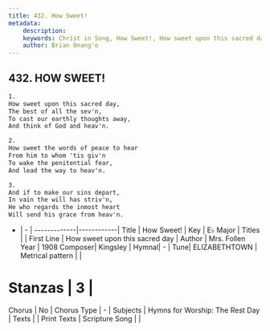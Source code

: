 ```yaml
---
title: 432. How Sweet!
metadata:
    description: 
    keywords: Christ in Song, How Sweet!, How sweet upon this sacred day, 
    author: Brian Onang'o
---
```



## 432. HOW SWEET!

```txt
1.
How sweet upon this sacred day,
The best of all the sev'n,
To cast our earthly thoughts away,
And think of God and heav'n.

2.
How sweet the words of peace to hear
From him to whom 'tis giv'n
To wake the penitential fear,
And lead the way to heav'n.

3.
And if to make our sins depart,
In vain the will has striv'n,
He who regards the inmost heart
Will send his grace from heav'n.
```

- |   -  |
-------------|------------|
Title | How Sweet! |
Key | E♭ Major |
Titles |  |
First Line | How sweet upon this sacred day |
Author | Mrs. Follen
Year | 1908
Composer| Kingsley |
Hymnal|  - |
Tune| ELIZABETHTOWN |
Metrical pattern | |
# Stanzas | 3 |
Chorus | No |
Chorus Type | - |
Subjects | Hymns for Worship: The Rest Day |
Texts |  |
Print Texts | 
Scripture Song |  |
  
